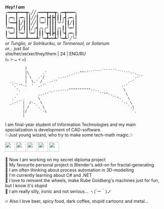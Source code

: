 ***Hey! I am*** <br />
╭━━━┳━━━┳╮╱╱╭━━━┳━━┳╮╭━┳━━━╮<br />
┃╭━╮┃╭━╮┃┃╱╱┃╭━╮┣┫┣┫┃┃╭┫╭━╮┃<br />
┃╰━━┫┃╱┃┃┃╱╱┃╰━╯┃┃┃┃╰╯╯┃┃╱┃┃<br />
╰━━╮┃┃╱┃┃┃╱╭┫╭╮╭╯┃┃┃╭╮┃┃╰━╯┃<br />
┃╰━╯┃╰━╯┃╰━╯┃┃┃╰┳┫┣┫┃┃╰┫╭━╮┃<br />
╰━━━┻━━━┻━━━┻╯╰━┻━━┻╯╰━┻╯╱╰╯<br />
*or Tunglio, or Solrikuriku, or Termensol, or Solanum*<br />
*or... just Sol*<br />
she/her/xe/xer/they/them | 24 | ENG/RU <br />
(๑ > ᴗ < ๑)

             |                              ____.......__            
             |\      .'           _.--""''``             ``''--._    
             | \   .'/      ..--'`                             .-'`  
      .._    |  \.' /  ..-''                                .-'      
       '.`'"-:  '  .-'`                                  .-'        
         '.             __...----""""""""""--..           \          
         -         ..-''                       ``""-._     \         
       .'  _.      \                                  `"-   \       
      _.-'` |  /-.  \                                    `-. \       
            | /   `. \                                      `.\      
            |/      `-\                                       `.     
            |                                                        

I am final-year student of Information Technologies and my main specialization is development of CAD-software.<br />
✨Just young wizard, who try to make some tech-math magic.✨

<img height="32" width="32" src="https://cdn.simpleicons.org/dotnet/white" /> <img height="32" width="32" src="https://cdn.simpleicons.org/csharp/white" /> <img height="32" width="32" src="https://cdn.simpleicons.org/python/white" /> <img height="32" width="32" src="https://cdn.simpleicons.org/mysql/white" /> <img height="32" width="32" src="https://cdn.simpleicons.org/blender/white" />

💾 Now I am working on my secret diploma project <br />
🔆 My favourite personal project is Blender's add-on for fractal-generating <br />
🧊 I am often thinking about process automation in 3D-modelling <br />
🧬 I'm currently learning about C# and .NET <br />
🧩 I love to reinvent the wheels, make Rube Goldberg's machines just for fun, but I know it's stupid <br />
🔮 I am really silly, ironic and not serious... ヽ(´ー｀)ノ <br />

🔥 Also I love beer, spicy food, dark coffee, stupid cartoonz and metal...
